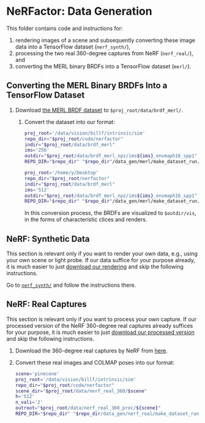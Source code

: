 # NeRFactor: Data Generation

This folder contains code and instructions for:
1. rendering images of a scene and subsequently converting these image data into
   a TensorFlow dataset (`nerf_synth/`),
1. processing the two real 360-degree captures from NeRF (`nerf_real/`), and
1. converting the MERL binary BRDFs into a TensorFlow dataset (`merl/`).


## Converting the MERL Binary BRDFs Into a TensorFlow Dataset

1. Download
   [the MERL BRDF dataset](https://cdfg.csail.mit.edu/wojciech/brdfdatabase)
   to `$proj_root/data/brdf_merl/`.

   1. Convert the dataset into our format:
       ```bash
       proj_root='/data/vision/billf/intrinsic/sim'
       repo_dir="$proj_root/code/nerfactor"
       indir="$proj_root/data/brdf_merl"
       ims='256'
       outdir="$proj_root/data/brdf_merl_npz/ims${ims}_envmaph16_spp1"
       REPO_DIR="$repo_dir" "$repo_dir"/data_gen/merl/make_dataset_run.sh "$indir" "$ims" "$outdir"
       ```
      ```bash
      proj_root='/home/y/Desktop'
      repo_dir="$proj_root/nerfactor"
      indir="$proj_root/data/brdf_merl"
      ims='512'
      outdir="$proj_root/data/brdf_merl_npz/ims${ims}_envmaph16_spp1"
      REPO_DIR="$repo_dir" "$repo_dir"/data_gen/merl/make_dataset_run.sh "$indir" "$ims" "$outdir"
      ```
      In this conversion process, the BRDFs are visualized to `$outdir/vis`,
      in the forms of characteristic clices and renders.


## NeRF: Synthetic Data

This section is relevant only if you want to render your own data, e.g., using
your own scene or light probe. If our data suffice for your purpose already, it
is much easier to just
[download our rendering](https://github.com/google/nerfactor#data)
and skip the following instructions.

Go to [`nerf_synth/`](./nerf_synth) and follow the instructions there.


## NeRF: Real Captures

This section is relevant only if you want to process your own capture. If our
processed version of the NeRF 360-degree real captures already suffices for
your purpose, it is much easier to just
[download our processed version](https://github.com/google/nerfactor#data)
and skip the following instructions.

1. Download the 360-degree real captures by NeRF from
   [here](https://drive.google.com/file/d/1jzggQ7IPaJJTKx9yLASWHrX8dXHnG5eB/view?usp=sharing).

1. Convert these real images and COLMAP poses into our format:
    ```bash
    scene='pinecone'
    proj_root='/data/vision/billf/intrinsic/sim'
    repo_dir="$proj_root/code/nerfactor"
    scene_dir="$proj_root/data/nerf_real_360/$scene"
    h='512'
    n_vali='2'
    outroot="$proj_root/data/nerf_real_360_proc/${scene}"
    REPO_DIR="$repo_dir" "$repo_dir/data_gen/nerf_real/make_dataset_run.sh" --scene_dir="$scene_dir" --h="$h" --n_vali="$n_vali" --outroot="$outroot"
    ```
